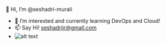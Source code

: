 👋 Hi, I’m @seshadri-murali
- 👀 I’m interested and currently learning DevOps and Cloud!
- 📫 Say Hi! seshadrijr@gmail.com
- ![alt text](https://preview.redd.it/special-meme-for-my-devops-team-v0-lm4nhkgcieza1.jpg?width=1080&crop=smart&auto=webp&s=d7f3c90a3d20e289ba52284170e61bd5981febb3)

<!---
seshadri-murali/seshadri-murali is a ✨ special ✨ repository because its `README.md` (this file) appears on your GitHub profile.
You can click the Preview link to take a look at your changes.
--->
